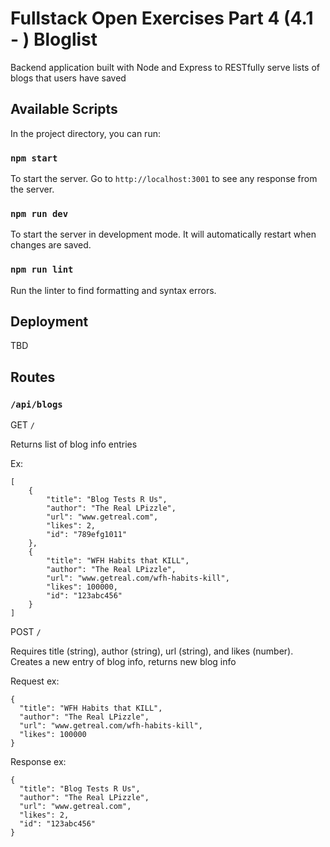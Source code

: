 # Fullstack Open Exercises Part 4 (4.1 - ) Bloglist

Backend application built with Node and Express to RESTfully serve lists of blogs that users have saved

## Available Scripts

In the project directory, you can run:

### `npm start`

To start the server. Go to `http://localhost:3001` to see any response from the server.

### `npm run dev`

To start the server in development mode. It will automatically restart when changes are saved.

### `npm run lint`

Run the linter to find formatting and syntax errors.

## Deployment

TBD

## Routes

### `/api/blogs`

GET `/`

Returns list of blog info entries

Ex:
```
[
    {
        "title": "Blog Tests R Us",
        "author": "The Real LPizzle",
        "url": "www.getreal.com",
        "likes": 2,
        "id": "789efg1011"
    },
    {
        "title": "WFH Habits that KILL",
        "author": "The Real LPizzle",
        "url": "www.getreal.com/wfh-habits-kill",
        "likes": 100000,
        "id": "123abc456"
    }
]
```

POST `/`

Requires title (string), author (string), url (string), and likes (number). Creates a new entry of blog info, returns new blog info

Request ex:
```
{
  "title": "WFH Habits that KILL",
  "author": "The Real LPizzle",
  "url": "www.getreal.com/wfh-habits-kill",
  "likes": 100000
}
```

Response ex:
```
{
  "title": "Blog Tests R Us",
  "author": "The Real LPizzle",
  "url": "www.getreal.com",
  "likes": 2,
  "id": "123abc456"
}
```
